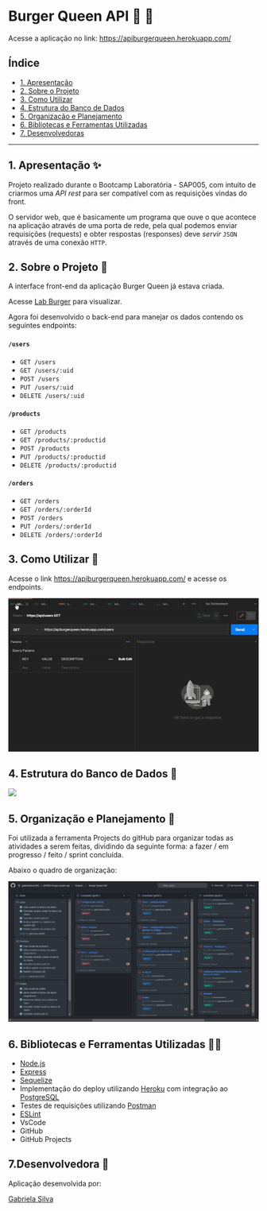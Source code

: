 # Burger Queen API :hamburger: :hamburger:

Acesse a aplicação no link: https://apiburgerqueen.herokuapp.com/

## Índice

- [1. Apresentação](#1-apresentação)
- [2. Sobre o Projeto](#2-sobre-o-projeto)
- [3. Como Utilizar](#2-como-utilizar)
- [4. Estrutura do Banco de Dados](#3-estrutura-do-banco-de-dados)
- [5. Organização e Planejamento](#4-organização-e-planejamento)
- [6. Bibliotecas e Ferramentas Utilizadas](#7-bibliotecas-e-ferramentas-utilizadas)
- [7. Desenvolvedoras](#8-desenvolvedoras)

---
## 1. Apresentação :sparkles:

Projeto realizado durante o Bootcamp Laboratória - SAP005, com intuito de criarmos 
uma _API rest_ para ser compatível com as requisições vindas do front.

O servidor web, que é basicamente um programa que ouve o que acontece na aplicação 
através de uma porta de rede, pela qual podemos enviar requisições (requests) e 
obter respostas (responses) deve _servir_ `JSON` através de uma conexão `HTTP`.

## 2. Sobre o Projeto :memo:

A interface front-end da aplicação Burger Queen já estava criada. 

Acesse [Lab Burger](https://lab-burger.vercel.app/) para visualizar.

Agora foi desenvolvido o back-end para manejar os dados contendo os seguintes endpoints:

#### `/users`

* `GET /users`
* `GET /users/:uid`
* `POST /users`
* `PUT /users/:uid`
* `DELETE /users/:uid`

#### `/products`

* `GET /products`
* `GET /products/:productid`
* `POST /products`
* `PUT /products/:productid`
* `DELETE /products/:productid`

#### `/orders`

* `GET /orders`
* `GET /orders/:orderId`
* `POST /orders`
* `PUT /orders/:orderId`
* `DELETE /orders/:orderId`

## 3. Como Utilizar :mag_right:

Acesse o link https://apiburgerqueen.herokuapp.com/ e acesse os endpoints.

![](/server/image/gif.gif)

## 4. Estrutura do Banco de Dados :key:

![](/server/image/diagrama.jpeg)

## 5. Organização e Planejamento :calendar:

Foi utilizada a ferramenta Projects do gitHub para organizar todas as atividades a serem feitas,
dividindo da seguinte forma: a fazer / em progresso / feito / sprint concluída.

Abaixo o quadro de organização:

![](/server/image/gitHub_projects.jpeg)

## 6. Bibliotecas e Ferramentas Utilizadas :wrench::hammer:

- [Node.js](https://nodejs.org/)
- [Express](https://expressjs.com/)
- [Sequelize](https://sequelize.org)
- Implementação do deploy utilizando [Heroku](https://www.heroku.com/home) com integração ao [PostgreSQL](https://www.heroku.com/postgres)
- Testes de requisições utilizando [Postman](https://www.getpostman.com)
- [ESLint](https://eslint.org/docs/user-guide/getting-started)
- VsCode
- GitHub
- GitHub Projects

## 7.Desenvolvedora :woman:

Aplicação desenvolvida por: 

<a href=“www.github.com/gabrielasilva1991/“> Gabriela Silva</a>

